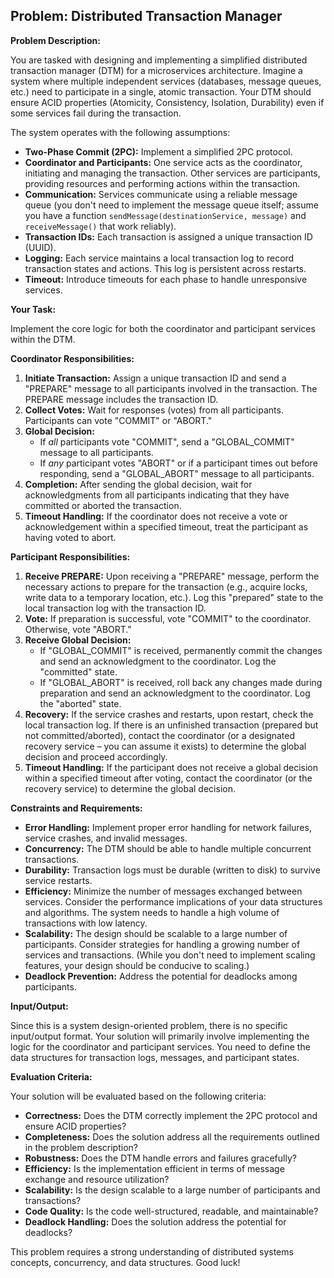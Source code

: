 ## Problem: Distributed Transaction Manager

**Problem Description:**

You are tasked with designing and implementing a simplified distributed transaction manager (DTM) for a microservices architecture.  Imagine a system where multiple independent services (databases, message queues, etc.) need to participate in a single, atomic transaction.  Your DTM should ensure ACID properties (Atomicity, Consistency, Isolation, Durability) even if some services fail during the transaction.

The system operates with the following assumptions:

*   **Two-Phase Commit (2PC):**  Implement a simplified 2PC protocol.
*   **Coordinator and Participants:** One service acts as the coordinator, initiating and managing the transaction. Other services are participants, providing resources and performing actions within the transaction.
*   **Communication:** Services communicate using a reliable message queue (you don't need to implement the message queue itself; assume you have a function `sendMessage(destinationService, message)` and `receiveMessage()` that work reliably).
*   **Transaction IDs:** Each transaction is assigned a unique transaction ID (UUID).
*   **Logging:** Each service maintains a local transaction log to record transaction states and actions.  This log is persistent across restarts.
*   **Timeout:**  Introduce timeouts for each phase to handle unresponsive services.

**Your Task:**

Implement the core logic for both the coordinator and participant services within the DTM.

**Coordinator Responsibilities:**

1.  **Initiate Transaction:**  Assign a unique transaction ID and send a "PREPARE" message to all participants involved in the transaction. The PREPARE message includes the transaction ID.
2.  **Collect Votes:**  Wait for responses (votes) from all participants. Participants can vote "COMMIT" or "ABORT."
3.  **Global Decision:**
    *   If *all* participants vote "COMMIT", send a "GLOBAL_COMMIT" message to all participants.
    *   If *any* participant votes "ABORT" or if a participant times out before responding, send a "GLOBAL_ABORT" message to all participants.
4.  **Completion:**  After sending the global decision, wait for acknowledgments from all participants indicating that they have committed or aborted the transaction.
5.  **Timeout Handling:** If the coordinator does not receive a vote or acknowledgement within a specified timeout, treat the participant as having voted to abort.

**Participant Responsibilities:**

1.  **Receive PREPARE:** Upon receiving a "PREPARE" message, perform the necessary actions to prepare for the transaction (e.g., acquire locks, write data to a temporary location, etc.). Log this "prepared" state to the local transaction log with the transaction ID.
2.  **Vote:**  If preparation is successful, vote "COMMIT" to the coordinator. Otherwise, vote "ABORT."
3.  **Receive Global Decision:**
    *   If "GLOBAL_COMMIT" is received, permanently commit the changes and send an acknowledgment to the coordinator. Log the "committed" state.
    *   If "GLOBAL_ABORT" is received, roll back any changes made during preparation and send an acknowledgment to the coordinator. Log the "aborted" state.
4.  **Recovery:** If the service crashes and restarts, upon restart, check the local transaction log. If there is an unfinished transaction (prepared but not committed/aborted), contact the coordinator (or a designated recovery service – you can assume it exists) to determine the global decision and proceed accordingly.
5.  **Timeout Handling:** If the participant does not receive a global decision within a specified timeout after voting, contact the coordinator (or the recovery service) to determine the global decision.

**Constraints and Requirements:**

*   **Error Handling:** Implement proper error handling for network failures, service crashes, and invalid messages.
*   **Concurrency:** The DTM should be able to handle multiple concurrent transactions.
*   **Durability:**  Transaction logs must be durable (written to disk) to survive service restarts.
*   **Efficiency:** Minimize the number of messages exchanged between services.  Consider the performance implications of your data structures and algorithms.  The system needs to handle a high volume of transactions with low latency.
*   **Scalability:** The design should be scalable to a large number of participants. Consider strategies for handling a growing number of services and transactions. (While you don't need to implement scaling features, your design should be conducive to scaling.)
*   **Deadlock Prevention:** Address the potential for deadlocks among participants.

**Input/Output:**

Since this is a system design-oriented problem, there is no specific input/output format. Your solution will primarily involve implementing the logic for the coordinator and participant services. You need to define the data structures for transaction logs, messages, and participant states.

**Evaluation Criteria:**

Your solution will be evaluated based on the following criteria:

*   **Correctness:**  Does the DTM correctly implement the 2PC protocol and ensure ACID properties?
*   **Completeness:** Does the solution address all the requirements outlined in the problem description?
*   **Robustness:**  Does the DTM handle errors and failures gracefully?
*   **Efficiency:**  Is the implementation efficient in terms of message exchange and resource utilization?
*   **Scalability:** Is the design scalable to a large number of participants and transactions?
*   **Code Quality:**  Is the code well-structured, readable, and maintainable?
*   **Deadlock Handling:** Does the solution address the potential for deadlocks?

This problem requires a strong understanding of distributed systems concepts, concurrency, and data structures. Good luck!
